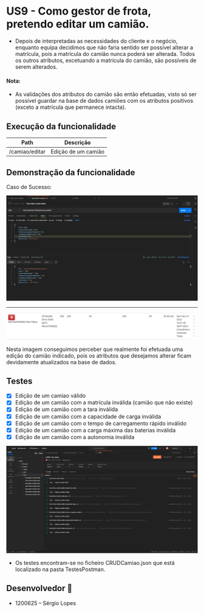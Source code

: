 # US9 - Como gestor de frota, pretendo editar um camião.

- Depois de interpretadas as necessidades do cliente e o negócio, enquanto equipa decidimos que não faria sentido ser possível alterar a matrícula, pois a matrícula do camião nunca poderá ser alterada. Todos os outros atributos, excetuando a matrícula do camião, são possíveis de serem alterados.

#### Nota:

- As validações dos atributos do camião são então efetuadas, visto só ser possível guardar na base de dados camiões com os atributos positivos (exceto a matrícula que permanece intacta).

## Execução da funcionalidade

| Path           | Descrição           |
| -------------- | ------------------- |
| /camiao/editar | Edição de um camião |

## Demonstração da funcionalidade

Caso de Sucesso:

![US9.png](US9.png)

---

![US9bd.png](US9bd.png)

Nesta imagem conseguimos perceber que realmente foi efetuada uma edição do camião indicado, pois os atributos que desejamos alterar ficam devidamente atualizados na base de dados.

## Testes

- [x] Edição de um camiao válido
- [x] Edição de um camião com a matrícula inválida (camião que não existe)
- [x] Edição de um camião com a tara inválida
- [x] Edição de um camião com a capacidade de carga inválida
- [x] Edição de um camião com o tempo de carregamento rápido inválido
- [x] Edição de um camião com a carga máxima das baterias inválida
- [x] Edição de um camião com a autonomia inválida

![testes.png](testes.png)

- Os testes encontram-se no ficheiro CRUDCamiao.json que está localizado na pasta TestesPostman.

## Desenvolvedor 🦸

- 1200625 – Sérgio Lopes
